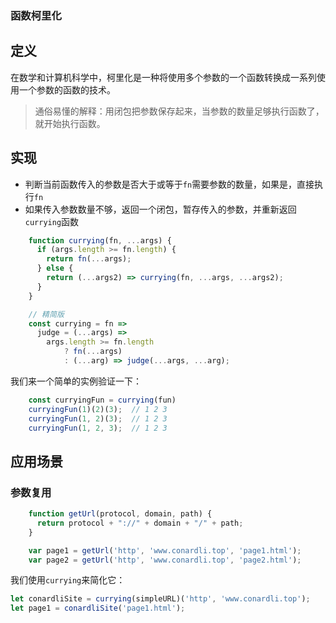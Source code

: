 ### 函数柯里化

## 定义

在数学和计算机科学中，柯里化是一种将使用多个参数的一个函数转换成一系列使用一个参数的函数的技术。

> 通俗易懂的解释：用闭包把参数保存起来，当参数的数量足够执行函数了，就开始执行函数。


## 实现

- 判断当前函数传入的参数是否大于或等于`fn`需要参数的数量，如果是，直接执行`fn`
- 如果传入参数数量不够，返回一个闭包，暂存传入的参数，并重新返回`currying`函数

```js
    function currying(fn, ...args) {
      if (args.length >= fn.length) {
        return fn(...args);
      } else {
        return (...args2) => currying(fn, ...args, ...args2);
      }
    }

    // 精简版
    const currying = fn =>
      judge = (...args) =>
        args.length >= fn.length
            ? fn(...args)
            : (...arg) => judge(...args, ...arg);
```

我们来一个简单的实例验证一下：

```js
    const curryingFun = currying(fun)
    curryingFun(1)(2)(3);  // 1 2 3 
    curryingFun(1, 2)(3);  // 1 2 3 
    curryingFun(1, 2, 3);  // 1 2 3 
```

## 应用场景

### 参数复用

```js
    function getUrl(protocol, domain, path) {
      return protocol + "://" + domain + "/" + path;
    }

    var page1 = getUrl('http', 'www.conardli.top', 'page1.html');
    var page2 = getUrl('http', 'www.conardli.top', 'page2.html');
```

我们使用`currying`来简化它：

```js
let conardliSite = currying(simpleURL)('http', 'www.conardli.top');
let page1 = conardliSite('page1.html');    
```
